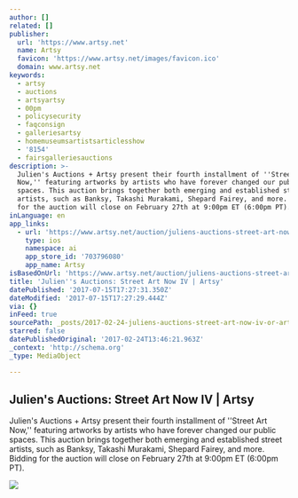 ```yaml
---
author: []
related: []
publisher:
  url: 'https://www.artsy.net'
  name: Artsy
  favicon: 'https://www.artsy.net/images/favicon.ico'
  domain: www.artsy.net
keywords:
  - artsy
  - auctions
  - artsyartsy
  - 00pm
  - policysecurity
  - faqconsign
  - galleriesartsy
  - homemuseumsartistsarticlesshow
  - '8154'
  - fairsgalleriesauctions
description: >-
  Julien's Auctions + Artsy present their fourth installment of ''Street Art
  Now,'' featuring artworks by artists who have forever changed our public
  spaces. This auction brings together both emerging and established street
  artists, such as Banksy, Takashi Murakami, Shepard Fairey, and more. Bidding
  for the auction will close on February 27th at 9:00pm ET (6:00pm PT).
inLanguage: en
app_links:
  - url: 'https://www.artsy.net/auction/juliens-auctions-street-art-now-iv'
    type: ios
    namespace: ai
    app_store_id: '703796080'
    app_name: Artsy
isBasedOnUrl: 'https://www.artsy.net/auction/juliens-auctions-street-art-now-iv'
title: 'Julien''s Auctions: Street Art Now IV | Artsy'
datePublished: '2017-07-15T17:27:31.350Z'
dateModified: '2017-07-15T17:27:29.444Z'
via: {}
inFeed: true
sourcePath: _posts/2017-02-24-juliens-auctions-street-art-now-iv-or-artsy.md
starred: false
datePublishedOriginal: '2017-02-24T13:46:21.963Z'
_context: 'http://schema.org'
_type: MediaObject

---
```

<article style=""><h1>Julien's Auctions: Street Art Now IV | Artsy</h1><p>Julien's Auctions + Artsy present their fourth installment of ''Street Art Now,'' featuring artworks by artists who have forever changed our public spaces. This auction brings together both emerging and established street artists, such as Banksy, Takashi Murakami, Shepard Fairey, and more. Bidding for the auction will close on February 27th at 9:00pm ET (6:00pm PT).</p><img src="https://d32dm0rphc51dk.cloudfront.net/u6y_g__IVMd3tiD85FA9Jw/medium.jpg" /></article>